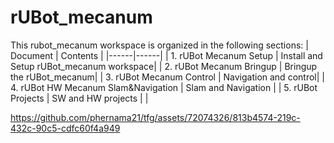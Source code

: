 # rUBot_mecanum
This rubot_mecanum workspace is organized in the following sections:
| Document | Contents   |
|------|------|
|   1. rUBot Mecanum Setup  | Install and Setup rUBot_mecanum workspace|
|   2. rUBot Mecanum Bringup  | Bringup the rUBot_mecanum|
|   3. rUBot Mecanum Control  | Navigation and control|
| 4. rUBot HW Mecanum Slam&Navigation | Slam and Navigation |
| 5. rUBot  Projects | SW and HW projects |
| 






https://github.com/phernama21/tfg/assets/72074326/813b4574-219c-432c-90c5-cdfc60f4a949

